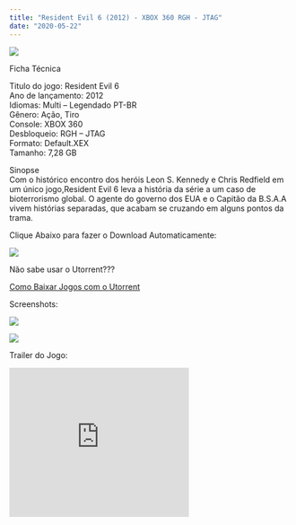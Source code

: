 ```yaml
---
title: "Resident Evil 6 (2012) - XBOX 360 RGH - JTAG"
date: "2020-05-22"
---
```


[![](https://4.bp.blogspot.com/-gqXHaeXnJ2E/XscWMMiVwwI/AAAAAAAAGos/XBrCojMGD0YZQlu-xJHBMBRvboaBv69_gCLcBGAsYHQ/s400/Screenshot_2.png)](https://4.bp.blogspot.com/-gqXHaeXnJ2E/XscWMMiVwwI/AAAAAAAAGos/XBrCojMGD0YZQlu-xJHBMBRvboaBv69_gCLcBGAsYHQ/s1600/Screenshot_2.png)

Ficha Técnica

Titulo do jogo: Resident Evil 6  
Ano de lançamento: 2012  
Idiomas: Multi – Legendado PT-BR  
Gênero: Ação, Tiro   
Console: XBOX 360   
Desbloqueio: RGH – JTAG  
Formato: Default.XEX  
Tamanho: 7,28 GB

  
Sinopse  
Com o histórico encontro dos heróis Leon S. Kennedy e Chris Redfield em um único jogo,Resident Evil 6 leva a história da série a um caso de bioterrorismo global. O agente do governo dos EUA e o Capitão da B.S.A.A vivem histórias separadas, que acabam se cruzando em alguns pontos da trama.  
  

Clique Abaixo para fazer o Download Automaticamente:

[![](https://1.bp.blogspot.com/-ZiyKr4TPKHg/XqoHsQG1YpI/AAAAAAAAFU0/2TSF5tAU16YCRCDeI6UL7VZxWtpmWQ_cQCPcBGAYYCw/s1600/MAGNET-LINK-300x77.png)](https://zee.gl/NTPSQdp)

Não sabe usar o Utorrent???

[Como Baixar Jogos com o Utorrent](https://ultragames-torrents.blogspot.com/2020/04/como-baixar-jogos-com-o-utorrent.html)

Screenshots:

[![](https://1.bp.blogspot.com/-JRosGIxLlNk/XscXFSAS5yI/AAAAAAAAGo4/e3Mvt4ZO59AOc6UhA3v1E5Fm-FK3fFcQQCLcBGAsYHQ/s320/maxresdefault{6caa0e5ef0219ce007afa4c746f50f86dd31afbe5a3c480f6348caee85338f74}2B{6caa0e5ef0219ce007afa4c746f50f86dd31afbe5a3c480f6348caee85338f74}25281{6caa0e5ef0219ce007afa4c746f50f86dd31afbe5a3c480f6348caee85338f74}2529.jpg)](https://1.bp.blogspot.com/-JRosGIxLlNk/XscXFSAS5yI/AAAAAAAAGo4/e3Mvt4ZO59AOc6UhA3v1E5Fm-FK3fFcQQCLcBGAsYHQ/s1600/maxresdefault{6caa0e5ef0219ce007afa4c746f50f86dd31afbe5a3c480f6348caee85338f74}2B{6caa0e5ef0219ce007afa4c746f50f86dd31afbe5a3c480f6348caee85338f74}25281{6caa0e5ef0219ce007afa4c746f50f86dd31afbe5a3c480f6348caee85338f74}2529.jpg)

[![](https://1.bp.blogspot.com/-ofo35YG0BOI/XscXF73dvqI/AAAAAAAAGo8/9tMm7d33YcY4crpDRq3xCZ4t4aB7Hnz5wCLcBGAsYHQ/s320/resident-evil-6-screen-07-ps4-us-29mar16.jpg)](https://1.bp.blogspot.com/-ofo35YG0BOI/XscXF73dvqI/AAAAAAAAGo8/9tMm7d33YcY4crpDRq3xCZ4t4aB7Hnz5wCLcBGAsYHQ/s1600/resident-evil-6-screen-07-ps4-us-29mar16.jpg)

Trailer do Jogo:

<iframe width="320" height="266" class="YOUTUBE-iframe-video" data-thumbnail-src="https://i.ytimg.com/vi/D254czP9kHE/0.jpg" src="https://www.youtube.com/embed/D254czP9kHE?feature=player_embedded" frameborder="0" allowfullscreen></iframe>
